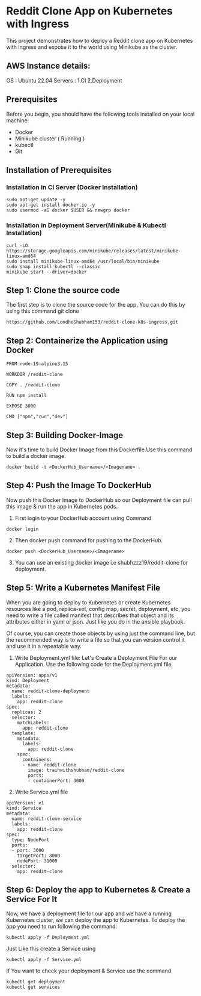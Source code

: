 # Reddit Clone App on Kubernetes with Ingress
This project demonstrates how to deploy a Reddit clone app on Kubernetes with Ingress and expose it to the world using Minikube as the cluster.

## AWS Instance details:
OS : Ubuntu 22.04
Servers :
1.CI 
2.Deployment

## Prerequisites
Before you begin, you should have the following tools installed on your local machine: 

- Docker
- Minikube cluster ( Running )
- kubectl
- Git

## Installation of Prerequisites

### Installation in CI Server (Docker Installation)
```
sudo apt-get update -y
sudo apt-get install docker.io -y
sudo usermod -aG docker $USER && newgrp docker
```

### Installation in Deployment Server(Minikube & Kubectl Installation)
```
curl -LO https://storage.googleapis.com/minikube/releases/latest/minikube-linux-amd64
sudo install minikube-linux-amd64 /usr/local/bin/minikube
sudo snap install kubectl --classic
minikube start --driver=docker
```

## Step 1: Clone the source code
The first step is to clone the source code for the app. You can do this by using this command git clone 
```
https://github.com/LondheShubham153/reddit-clone-k8s-ingress.git
```

## Step 2: Containerize the Application using Docker
```
FROM node:19-alpine3.15

WORKDIR /reddit-clone

COPY . /reddit-clone

RUN npm install 

EXPOSE 3000

CMD ["npm","run","dev"]
```

## Step 3: Building Docker-Image
Now it's time to build Docker Image from this Dockerfile.Use this command to build a docker image.
```
docker build -t <DockerHub_Username>/<Imagename> .
```

## Step 4: Push the Image To DockerHub
Now push this Docker Image to DockerHub so our Deployment file can pull this image & run the app in Kubernetes pods.
1) First login to your DockerHub account using Command
```
docker login
```
2) Then docker push command for pushing to the DockerHub.
```
docker push <DockerHub_Username>/<Imagename>
```
3) You can use an existing docker image i.e shubhzzz19/reddit-clone for deployment.

## Step 5: Write a Kubernetes Manifest File
When you are going to deploy to Kubernetes or create Kubernetes resources like a pod, replica-set, config map, secret, deployment, etc, you need to write a file called manifest that describes that object and its attributes either in yaml or json. Just like you do in the ansible playbook.

Of course, you can create those objects by using just the command line, but the recommended way is to write a file so that you can version control it and use it in a repeatable way.

1) Write Deployment.yml file: Let's Create a Deployment File For our Application. Use the following code for the Deployment.yml file.
```
apiVersion: apps/v1
kind: Deployment
metadata:
  name: reddit-clone-deployment
  labels:
    app: reddit-clone
spec:
  replicas: 2
  selector:
    matchLabels:
      app: reddit-clone
  template:
    metadata:
      labels:
        app: reddit-clone
    spec:
      containers:
      - name: reddit-clone
        image: trainwithshubham/reddit-clone
        ports:
        - containerPort: 3000
```
2) Write Service.yml file
```
apiVersion: v1
kind: Service
metadata:
  name: reddit-clone-service
  labels:
    app: reddit-clone
spec:
  type: NodePort
  ports:
  - port: 3000
    targetPort: 3000
    nodePort: 31000
  selector:
    app: reddit-clone
```
## Step 6: Deploy the app to Kubernetes & Create a Service For It

Now, we have a deployment file for our app and we have a running Kubernetes cluster, we can deploy the app to Kubernetes. To deploy the app you need to run following the command: 
```
kubectl apply -f Deployment.yml
```

Just Like this create a Service using
```
kubectl apply -f Service.yml
```

If You want to check your deployment & Service use the command
```
kubectl get deployment
kubectl get services
```



